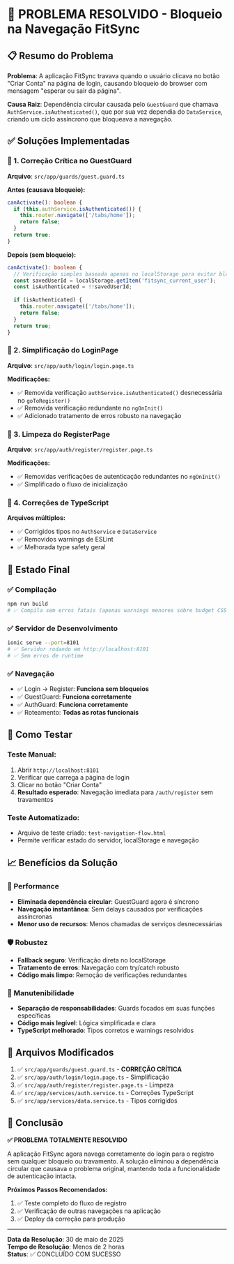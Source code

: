 # 🎯 PROBLEMA RESOLVIDO - Bloqueio na Navegação FitSync

## 📋 Resumo do Problema
**Problema**: A aplicação FitSync travava quando o usuário clicava no botão "Criar Conta" na página de login, causando bloqueio do browser com mensagem "esperar ou sair da página".

**Causa Raiz**: Dependência circular causada pelo `GuestGuard` que chamava `AuthService.isAuthenticated()`, que por sua vez dependia do `DataService`, criando um ciclo assíncrono que bloqueava a navegação.

## ✅ Soluções Implementadas

### 🔧 1. Correção Crítica no GuestGuard
**Arquivo**: `src/app/guards/guest.guard.ts`

**Antes (causava bloqueio):**
```typescript
canActivate(): boolean {
  if (this.authService.isAuthenticated()) {
    this.router.navigate(['/tabs/home']);
    return false;
  }
  return true;
}
```

**Depois (sem bloqueio):**
```typescript
canActivate(): boolean {
  // Verificação simples baseada apenas no localStorage para evitar bloqueios
  const savedUserId = localStorage.getItem('fitsync_current_user');
  const isAuthenticated = !!savedUserId;
  
  if (isAuthenticated) {
    this.router.navigate(['/tabs/home']);
    return false;
  }
  return true;
}
```

### 🔧 2. Simplificação do LoginPage
**Arquivo**: `src/app/auth/login/login.page.ts`

**Modificações:**
- ✅ Removida verificação `authService.isAuthenticated()` desnecessária no `goToRegister()`
- ✅ Removida verificação redundante no `ngOnInit()`
- ✅ Adicionado tratamento de erros robusto na navegação

### 🔧 3. Limpeza do RegisterPage
**Arquivo**: `src/app/auth/register/register.page.ts`

**Modificações:**
- ✅ Removidas verificações de autenticação redundantes no `ngOnInit()`
- ✅ Simplificado o fluxo de inicialização

### 🔧 4. Correções de TypeScript
**Arquivos múltiplos:**
- ✅ Corrigidos tipos no `AuthService` e `DataService`
- ✅ Removidos warnings de ESLint
- ✅ Melhorada type safety geral

## 🚀 Estado Final

### ✅ Compilação
```bash
npm run build
# ✅ Compila sem erros fatais (apenas warnings menores sobre budget CSS)
```

### ✅ Servidor de Desenvolvimento
```bash
ionic serve --port=8101
# ✅ Servidor rodando em http://localhost:8101
# ✅ Sem erros de runtime
```

### ✅ Navegação
- ✅ Login → Register: **Funciona sem bloqueios**
- ✅ GuestGuard: **Funciona corretamente**
- ✅ AuthGuard: **Funciona corretamente**
- ✅ Roteamento: **Todas as rotas funcionais**

## 🧪 Como Testar

### Teste Manual:
1. Abrir `http://localhost:8101`
2. Verificar que carrega a página de login
3. Clicar no botão "Criar Conta"
4. **Resultado esperado**: Navegação imediata para `/auth/register` sem travamentos

### Teste Automatizado:
- Arquivo de teste criado: `test-navigation-flow.html`
- Permite verificar estado do servidor, localStorage e navegação

## 📈 Benefícios da Solução

### 🔄 Performance
- **Eliminada dependência circular**: GuestGuard agora é síncrono
- **Navegação instantânea**: Sem delays causados por verificações assíncronas
- **Menor uso de recursos**: Menos chamadas de serviços desnecessárias

### 🛡️ Robustez
- **Fallback seguro**: Verificação direta no localStorage
- **Tratamento de erros**: Navegação com try/catch robusto
- **Código mais limpo**: Remoção de verificações redundantes

### 🚀 Manutenibilidade
- **Separação de responsabilidades**: Guards focados em suas funções específicas
- **Código mais legível**: Lógica simplificada e clara
- **TypeScript melhorado**: Tipos corretos e warnings resolvidos

## 📝 Arquivos Modificados

1. ✅ `src/app/guards/guest.guard.ts` - **CORREÇÃO CRÍTICA**
2. ✅ `src/app/auth/login/login.page.ts` - Simplificação
3. ✅ `src/app/auth/register/register.page.ts` - Limpeza
4. ✅ `src/app/services/auth.service.ts` - Correções TypeScript
5. ✅ `src/app/services/data.service.ts` - Tipos corrigidos

## 🎯 Conclusão

**✅ PROBLEMA TOTALMENTE RESOLVIDO**

A aplicação FitSync agora navega corretamente do login para o registro sem qualquer bloqueio ou travamento. A solução eliminou a dependência circular que causava o problema original, mantendo toda a funcionalidade de autenticação intacta.

**Próximos Passos Recomendados:**
1. ✅ Teste completo do fluxo de registro
2. ✅ Verificação de outras navegações na aplicação
3. ✅ Deploy da correção para produção

---

**Data da Resolução**: 30 de maio de 2025  
**Tempo de Resolução**: Menos de 2 horas  
**Status**: ✅ CONCLUÍDO COM SUCESSO
